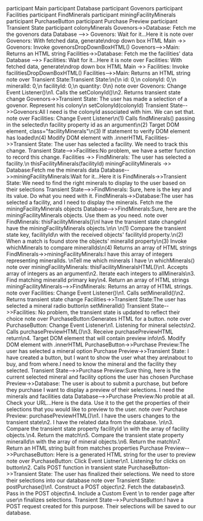 <div class="mermaid">
participant Main
participant Database
participant Govenors
participant Facilities
participant FindMinerals
participant miningFacilityMinerals
participant PurchaseButton
participant Purchase Preview
participant Transient State
participant colonyMinerals
Govenors->>Database: Fetch me the govenors data
Database -->> Govenors: Wait for it...Here it is
note over Govenors: With fetched data, generate\ndrop down box HTML 
Main ->> Govenors: Invoke govenorsDropDownBoxHTML()
Govenors-->>Main: Returns an HTML string
Facilities->>Database: Fetch me the facilities' data
Database -->> Facilities: Wait for it...Here it is
note over Facilities: With fetched data, generate\ndrop down box HTML 
Main ->> Facilities: Invoke facilitiesDropDownBoxHTML()
Facilities-->>Main: Returns an HTML string
note over Transient State:Transient State:\n{\n   id: 0,\n   colonyId: 0,\n   mineralId: 0,\n   facilityId: 0,\n   quantity: 0\n}
note over Govenors:        Change Event Listener()\n1. Calls the setColonyId()\n2. Returns transient state change
Govenors->>Transient State: The user has made a selection of a govenor. Represent his colony\n                                           setColonyId(colonyId)
Transient State-->>Govenors:All I need is the colonyId associated with him. We can set that.
note over Facilities:                  Change Event Listener\n(1) Calls findMinerals() passing in the selected\n     facility property id as an argument\n(2) Target DOM element, class="facilityMinerals"\n(3) If statement to verify DOM element has loaded\n(4) Modify DOM element with .innerHTML
Facilities->>Transient State: The user has selected a facility. We need to track this change.
Transient State-->>Facilities:No problem, we have a setter function to record this change. 
Facilities ->> FindMinerals: The user has selected a facility.\n        thisFacilityMinerals(facilityId)
miningFacilityMinerals ->> Database:Fetch me the minerals data
Database-->>miningFacilityMinerals:Wait for it...Here it is
FindMinerals->>Transient State: We need to find the right minerals to display to the user based on their selections
Transient State-->>FindMinerals: Sure, here is the key and its value. Do what you need with it.
FindMinerals->>Database:The user has selected a facility, and I need to display the minerals. Fetch me the miningFacilityMinerals objects
Database-->>FindMinerals:Sure, here are the miningFacilityMinerals objects. Use them as you need. 
note over FindMinerals:                                    thisFacilityMinerals()\nI have the transient state change\nI have the miningFacilityMinerals objects.\n\n                     \n(1) Compare the transient state key, facilityId\n      with the received objects' facilityId property.\n(2) When a match is found store the objects' mineralId property\n(3) Invoke whichMinerals to compare mineralIds\n(4) Returns an array of HTML strings
FindMinerals->>miningFacilityMinerals:I have this array of integers representing mineralIds. \nTell me which minerals I have \n                              whichMinerals()
note over miningFacilityMinerals:             thisFacilityMineralsHTML()\n1. Accepts array of integers as an argument\n2. Iterate each integers to allMinerals\n3. Find matching mineralId primary key\n4. Return an array of HTML strings
miningFacilityMinerals-->>FindMinerals: Returns an array of HTML strings.
note over Facilities:         Change Event Listener()\n1. Calls setMineralId()\n2. Returns transient state change
Facilities->>Transient State:The user has selected a mineral radio button\n                           setMineralId()
Transient State-->>Facilities: No problem, the transient state is updated to reflect their choice
note over PurchaseButton:Generates HTML for a button.
note over PurchaseButton:      Change Event Listener\n1. Listening for mineral selects\n2. Calls purchasePreviewHTML()\n3. Receive purchasePreviewHTML return\n4. Target DOM element that will contain preview info\n5. Modify DOM element with .innerHTML
PurchaseButton->>Purchase Preview:The user has selected a mineral option
Purchase Preview->>Transient State: I have created a button, but I want to show the user what they are\nabout to buy, and from where.I need to know the mineral and the facility they selected.
Transient State-->>Purchase Preview:Sure thing, here is the current selected mineral and facility options the user has chosen
Purchase Preview->>Database: The user is about to submit a purchase, but before they purchase I want to display a preview of their selections. I need the minerals and facilities data
Database-->>Purchase Preview:No proble at all. Check your URL...Here is the data. Use it to the get the properties of their selections that you would like to preview to the user.
note over Purchase Preview:                     purchasePreviewHTML()\n1. I have the users changes to the transient state\n2. I have the related data from the database. \n\n3. Compare the transient state property facilityId \n    with the array of facility objects.\n4. Return the match\n5. Compare the transient state property mineralId\n    with the array of mineral objects.\n6. Return the match\n7. Return an HTML string built from matches properties
Purchase Preview-->>PurchaseButton: Here is a generated HTML string for the user to preview
note over PurchaseButton:          Click Event Listner\n1. Listening for clicks on button\n2. Calls POST function in transient state
PurchaseButton->>Transient State: The user has finalized their selections. We need to store their selections into our database
note over Transient State:            postPurchase()\n1. Construct a POST object\n2. Fetch the database\n3. Pass in the POST object\n4. Include a Custom Event \n    to render page after user\n    finalizes selections.
Transient State-->>PurchaseButton:I have a POST request created for this purpose. Their selections will be saved to our database.
</div>
